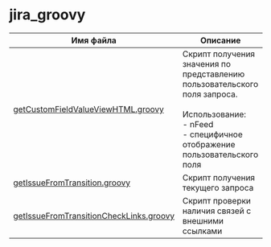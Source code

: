 # jira_groovy

<table>
<thead>
  <tr>
    <th>Имя файла</th> <th>Описание</th>
  </tr>
</thead>
<tbody>
  <tr>
    <td><a href="https://github.com/aleksey-imanaev/jira_groovy/blob/master/getCustomFieldValueViewHTML.groovy">getCustomFieldValueViewHTML.groovy</a></td> <td>Скрипт получения значения по представлению пользовательского поля запроса.
<br><br>
Использование:<br>
- nFeed<br>
- специфичное отображение пользовательского поля</td>
  </tr>
  <tr>
    <td><a href="https://github.com/aleksey-imanaev/jira_groovy/blob/master/getIssueFromTransition.groovy">getIssueFromTransition.groovy</a></td> <td>Скрипт получения текущего запроса</td>
  </tr>
  <tr>
    <td><a href="https://github.com/aleksey-imanaev/jira_groovy/blob/master/getIssueFromTransitionCheckLinks.groovy">getIssueFromTransitionCheckLinks.groovy</a></td> <td>Скрипт проверки наличия связей с внешними ссылками</td>
</table>

<!-- Шаблоны
<div>
  <td><a href=""></a></td> <td></td>
</div>
-->
